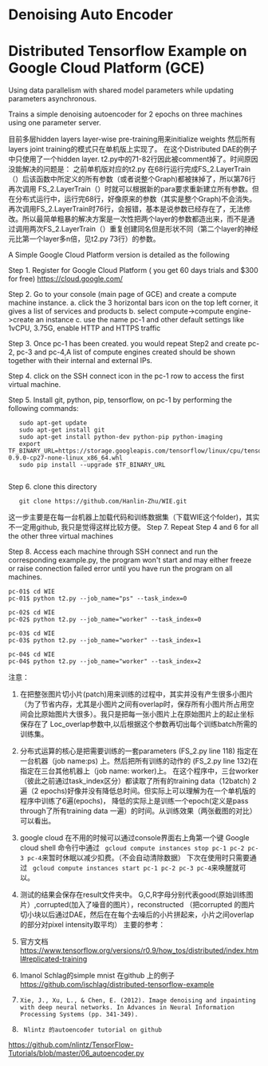 # Denoising Auto Encoder 
# Distributed Tensorflow Example on Google Cloud Platform (GCE)

Using data parallelism with shared model parameters while updating parameters asynchronous.

Trains a simple denoising autoencoder for 2 epochs on three machines using one parameter server.

目前多层hidden layers layer-wise pre-training用来initialize weights 然后所有layers joint training的模式只在单机版上实现了。
在这个Distributed DAE的例子中只使用了一个hidden layer. t2.py中的71-82行因此被comment掉了。时间原因没能解决的问题是： 之前单机版对应的t2.py 在68行运行完成FS_2.LayerTrain（）后该函数中所定义的所有参数（或者说整个Graph)都被抹掉了，所以第76行再次调用 FS_2.LayerTrain（）时就可以根据新的para要求重新建立所有参数。但在分布式运行中，运行完68行，好像原来的参数（其实是整个Graph)不会消失。再次调用FS_2.LayerTrain时76行，会报错，基本是说参数已经存在了，无法修改。所以最简单粗暴的解决方案是一次性把两个layer的参数都造出来，而不是通过调用两次FS_2.LayerTrain（）重复创建同名但是形状不同（第二个layer的神经元比第一个layer多n倍，见t2.py 73行）的参数。

A Simple Google Cloud Platform version is detailed as the following 

Step 1. Register for Google Cloud Platform ( you get 60 days trials and $300 for free)  https://cloud.google.com/

Step 2. Go to your console (main page of GCE) and  create a compute machine instance. 
        a. click the 3 horizontal bars icon on the top left corner, it gives a list of services and products 
        b. select compute->compute engine->create an instance
        c. use the name pc-1 and other default settings like 1vCPU, 3.75G, enable HTTP and HTTPS traffic
        
Step 3. Once pc-1 has been created. you would repeat Step2 and create pc-2, pc-3 and pc-4,A list of compute engines created should be shown together with their internal and external IPs.

Step 4. click on the SSH connect icon in the pc-1 row to access the first virtual machine. 

Step 5. Install git, python, pip, tensorflow, on pc-1 by performing the following commands:
```
   sudo apt-get update
   sudo apt-get install git 
   sudo apt-get install python-dev python-pip python-imaging
   export TF_BINARY_URL=https://storage.googleapis.com/tensorflow/linux/cpu/tensorflow-0.9.0-cp27-none-linux_x86_64.whl
   sudo pip install --upgrade $TF_BINARY_URL
   
```
Step 6. clone this directory 
```
   git clone https://github.com/Hanlin-Zhu/WIE.git
```
这一步主要是在每一台机器上加载代码和训练数据集（下载WIE这个folder)，其实不一定用github, 我只是觉得这样比较方便。
Step 7. Repeat Step 4 and 6 for all the other three virtual machines

Step 8. Access each machine through SSH connect and run the corresponding example.py, the program won't start and may either freeze or raise connection failed error until you have run the program on all machines. 
```
pc-01$ cd WIE
pc-01$ python t2.py --job_name="ps" --task_index=0 

pc-02$ cd WIE
pc-02$ python t2.py --job_name="worker" --task_index=0 

pc-03$ cd WIE
pc-03$ python t2.py --job_name="worker" --task_index=1 

pc-04$ cd WIE
pc-04$ python t2.py --job_name="worker" --task_index=2 

```
注意： 

1. 在把整张图片切小片(patch)用来训练的过程中，其实并没有产生很多小图片（为了节省内存，尤其是小图片之间有overlap时，保存所有小图片所占用空间会比原始图片大很多）。我只是把每一张小图片上在原始图片上的起止坐标保存在了
Loc_overlap参数中,以后根据这个参数再切出每个训练batch所需的训练集。


2. 分布式运算的核心是把需要训练的一套parameters (FS_2.py line 118) 指定在一台机器（job name:ps) 上。然后把所有训练的动作的 (FS_2.py line 132)在指定在三台其他机器上（job name: worker)上。 在这个程序中，三台worker（彼此之前通过task_index区分）都读取了所有的training data（12batch) 2 遍（2 epochs)好像并没有降低总时间。但实际上可以理解为在一个单机版的程序中训练了6遍(epochs)， 降低的实际上是训练一个epoch(定义是pass through了所有training data 一遍）的时间。从训练效果（两张截图的对比）可以看出。 

3. google cloud 在不用的时候可以通过console界面右上角第一个键 Google cloud shell 命令行中通过
``` gcloud compute instances stop pc-1 pc-2 pc-3 pc-4```来暂时休眠以减少扣费。（不会自动清除数据）
下次在使用时只需要通过
``` gcloud compute instances start pc-1 pc-2 pc-3 pc-4```来唤醒就可以。

4. 测试的结果会保存在result文件夹中。 G,C,R字母分别代表good(原始训练图片）,corrupted(加入了噪音的图片），reconstructed （把corrupted 的图片切小块以后通过DAE，然后在在每个去噪后的小片拼起来，小片之间overlap的部分对pixel intensity取平均）
主要的参考：

1.	官方文档
https://www.tensorflow.org/versions/r0.9/how_tos/distributed/index.html#replicated-training

2.	Imanol Schlag的simple mnist 在github 上的例子
 https://github.com/ischlag/distributed-tensorflow-example

3.     Xie, J., Xu, L., & Chen, E. (2012). Image denoising and inpainting with deep neural networks. In Advances in Neural Information Processing Systems (pp. 341-349).

4.      Nlintz 的autoencoder tutorial on github
https://github.com/nlintz/TensorFlow-Tutorials/blob/master/06_autoencoder.py
